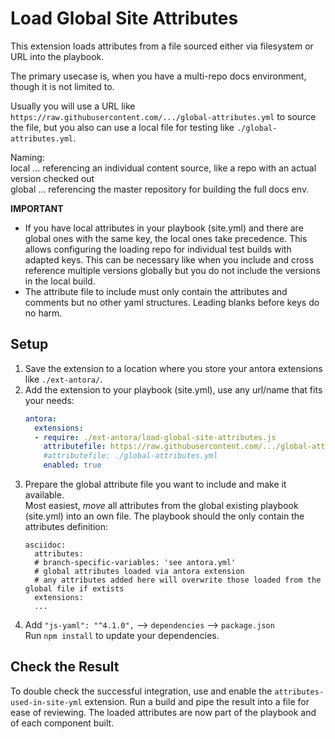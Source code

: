 # Load Global Site Attributes

This extension loads attributes from a file sourced either via filesystem or URL into the playbook.

The primary usecase is, when you have a multi-repo docs environment, though it is not limited to.

Usually you will use a URL like `https://raw.githubusercontent.com/.../global-attributes.yml` to
source the file, but you also can use a local file for testing like `./global-attributes.yml`.

Naming:\
local ... referencing an individual content source, like a repo with an actual version checked out\
global ... referencing the master repository for building the full docs env.

**IMPORTANT**
* If you have local attributes in your playbook (site.yml) and there are global ones with the same key,
the local ones take precedence. This allows configuring the loading repo for individual test builds
with adapted keys. This can be necessary like when you include and cross reference multiple versions globally but
you do not include the versions in the local build.
* The attribute file to include must only contain the attributes and comments but no other yaml structures. Leading blanks before keys do no harm.

## Setup

1. Save the extension to a location where you store your antora extensions like `./ext-antora/`.
2. Add the extension to your playbook (site.yml), use any url/name that fits your needs:
   ```yml
   antora:
     extensions:
     - require: ./ext-antora/load-global-site-attributes.js
       attributefile: https://raw.githubusercontent.com/.../global-attributes.yml
       #attributefile: ./global-attributes.yml
       enabled: true
   ```
3. Prepare the global attribute file you want to include and make it available.\
Most easiest, _move_ all attributes from the global existing playbook (site.yml) into an own file. The playbook should the only contain the attributes definition:
   ```
   asciidoc:
     attributes:
     # branch-specific-variables: 'see antora.yml'
     # global attributes loaded via antora extension
     # any attributes added here will overwrite those loaded from the global file if extists
     extensions:
     ...
   ```
4. Add `"js-yaml": "^4.1.0",` --> `dependencies` --> `package.json`\
Run `npm install` to update your dependencies.

## Check the Result

To double check the successful integration, use and enable the `attributes-used-in-site-yml` extension. Run a build and pipe the result into a file for ease of reviewing. The loaded attributes are now part of the playbook and of each component built.
